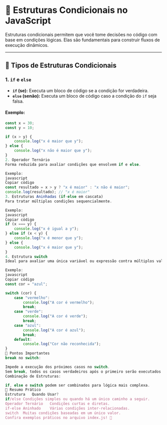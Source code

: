 # 🔀 **Estruturas Condicionais no JavaScript**

Estruturas condicionais permitem que você tome decisões no código com base em condições lógicas. Elas são fundamentais para construir fluxos de execução dinâmicos.

---

## 🧪 **Tipos de Estruturas Condicionais**

### **1. `if` e `else`**

- **`if` (se):** Executa um bloco de código se a condição for verdadeira.
- **`else` (senão):** Executa um bloco de código caso a condição do `if` seja falsa.

#### Exemplo:
```javascript
const x = 30;
const y = 10;

if (x > y) {
    console.log("x é maior que y");
} else {
    console.log("x não é maior que y");
}
2. Operador Ternário
Forma reduzida para avaliar condições que envolvem if e else.

Exemplo:
javascript
Copiar código
const resultado = x > y ? "x é maior" : "x não é maior";
console.log(resultado); // "x é maior"
3. Estruturas Aninhadas (if-else em cascata)
Para tratar múltiplas condições sequencialmente.

Exemplo:
javascript
Copiar código
if (x === y) {
    console.log("x é igual a y");
} else if (x < y) {
    console.log("x é menor que y");
} else {
    console.log("x é maior que y");
}
4. Estrutura switch
Ideal para avaliar uma única variável ou expressão contra múltiplos valores. Substitui longas cadeias de if-else.

Exemplo:
javascript
Copiar código
const cor = "azul";

switch (cor) {
    case "vermelho":
        console.log("A cor é vermelho");
        break;
    case "verde":
        console.log("A cor é verde");
        break;
    case "azul":
        console.log("A cor é azul");
        break;
    default:
        console.log("Cor não reconhecida");
}
📝 Pontos Importantes
break no switch:

Impede a execução dos próximos casos no switch.
Sem break, todos os casos verdadeiros após o primeiro serão executados.
Combinação de Estruturas:

if, else e switch podem ser combinados para lógica mais complexa.
🧩 Resumo Prático
Estrutura	Quando Usar?
if/else	Condições simples ou quando há um único caminho a seguir.
Operador Ternário	Condições curtas e diretas.
if-else Aninhado	Várias condições inter-relacionadas.
switch	Muitas condições baseadas em um único valor.
Confira exemplos práticos no arquivo index.js! 🚀